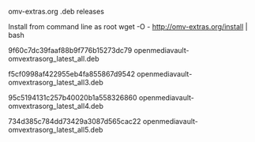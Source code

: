 omv-extras.org .deb releases

Install from command line as root
wget -O - http://omv-extras.org/install | bash

9f60c7dc39faaf88b9f776b15273dc79  openmediavault-omvextrasorg_latest_all.deb

f5cf0998af422955eb4fa855867d9542  openmediavault-omvextrasorg_latest_all3.deb

95c5194131c257b40020b1a558326860  openmediavault-omvextrasorg_latest_all4.deb

734d385c784dd73429a3087d565cac22  openmediavault-omvextrasorg_latest_all5.deb
